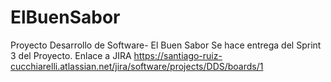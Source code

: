 # ElBuenSabor
Proyecto Desarrollo de Software- El Buen Sabor
Se hace entrega del Sprint 3 del Proyecto.
Enlace a JIRA https://santiago-ruiz-cucchiarelli.atlassian.net/jira/software/projects/DDS/boards/1
